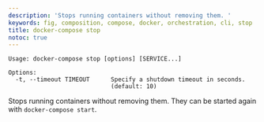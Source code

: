 ```yaml
---
description: 'Stops running containers without removing them. '
keywords: fig, composition, compose, docker, orchestration, cli, stop
title: docker-compose stop
notoc: true
---
```


```none
Usage: docker-compose stop [options] [SERVICE...]

Options:
  -t, --timeout TIMEOUT      Specify a shutdown timeout in seconds.
                             (default: 10)
```

Stops running containers without removing them. They can be started again with
`docker-compose start`.
